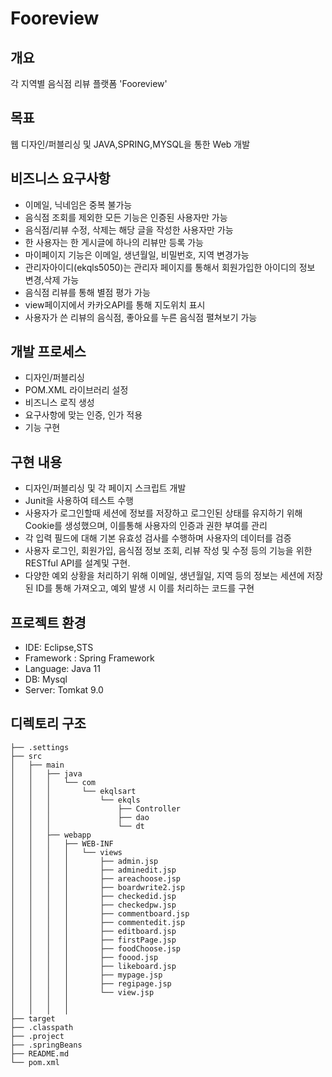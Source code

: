 # Fooreview

## 개요
각 지역별 음식점 리뷰 플랫폼 'Fooreview'   

## 목표
웹 디자인/퍼블리싱 및 JAVA,SPRING,MYSQL을 통한 Web 개발

## 비즈니스 요구사항
- 이메일, 닉네임은 중복 불가능  
- 음식점 조회를 제외한 모든 기능은 인증된 사용자만 가능  
- 음식점/리뷰 수정, 삭제는 해당 글을 작성한 사용자만 가능  
- 한 사용자는 한 게시글에 하나의 리뷰만 등록 가능
- 마이페이지 기능은 이메일, 생년월일, 비밀번호, 지역 변경가능
- 관리자아이디(ekqls5050)는 관리자 페이지를 통해서 회원가입한 아이디의 정보 변경,삭제 가능
- 음식점 리뷰를 통해 별점 평가 가능
- view페이지에서 카카오API를 통해 지도위치 표시
- 사용자가 쓴 리뷰의 음식점, 좋아요를 누른 음식점 펼쳐보기 가능

## 개발 프로세스
- 디자인/퍼블리싱
- POM.XML 라이브러리 설정
- 비즈니스 로직 생성
- 요구사항에 맞는 인증, 인가 적용
- 기능 구현
  
## 구현 내용
- 디자인/퍼블리싱 및 각 페이지 스크립트 개발
- Junit을 사용하여 테스트 수행
- 사용자가 로그인할때 세션에 정보를 저장하고 로그인된 상태를 유지하기 위해 Cookie를 생성했으며,
  이를통해 사용자의 인증과 권한 부여를 관리
- 각 입력 필드에 대해 기본 유효성 검사를 수행하며 사용자의 데이터를 검증
- 사용자 로그인, 회원가입, 음식점 정보 조회, 리뷰 작성 및 수정 등의 기능을 위한 RESTful API를 설계및 구현.
- 다양한 예외 상황을 처리하기 위해 이메일, 생년월일, 지역 등의 정보는 세션에 저장된 ID를 통해 가져오고, 예외 발생 시 이를 처리하는 코드를 구현
## 프로젝트 환경
- IDE: Eclipse,STS
- Framework : Spring Framework
- Language: Java 11
- DB: Mysql
- Server: Tomkat 9.0

## 디렉토리 구조
    ├── .settings
    ├── src
    │   ├── main
    │   │   ├── java
    │   │   │   └── com
    │   │   │       └── ekqlsart
    │   │   │           └── ekqls
    │   │   │               ├── Controller
    │   │   │               ├── dao
    │   │   │               └── dt
    │   │   ├── webapp
    │   │   │   ├── WEB-INF
    │   │   │   │   └── views
    │   │   │   │       ├── admin.jsp
    │   │   │   │       ├── adminedit.jsp
    │   │   │   │       ├── areachoose.jsp
    │   │   │   │       ├── boardwrite2.jsp
    │   │   │   │       ├── checkedid.jsp
    │   │   │   │       ├── checkedpw.jsp
    │   │   │   │       ├── commentboard.jsp
    │   │   │   │       ├── commentedit.jsp
    │   │   │   │       ├── editboard.jsp
    │   │   │   │       ├── firstPage.jsp
    │   │   │   │       ├── foodChoose.jsp
    │   │   │   │       ├── foood.jsp
    │   │   │   │       ├── likeboard.jsp
    │   │   │   │       ├── mypage.jsp
    │   │   │   │       ├── regipage.jsp
    │   │   │   │       └── view.jsp
    │   │   │   │           
    │   │   │   │           
    ├── target  
    ├── .classpath
    ├── .project
    ├── .springBeans
    ├── README.md
    └── pom.xml

